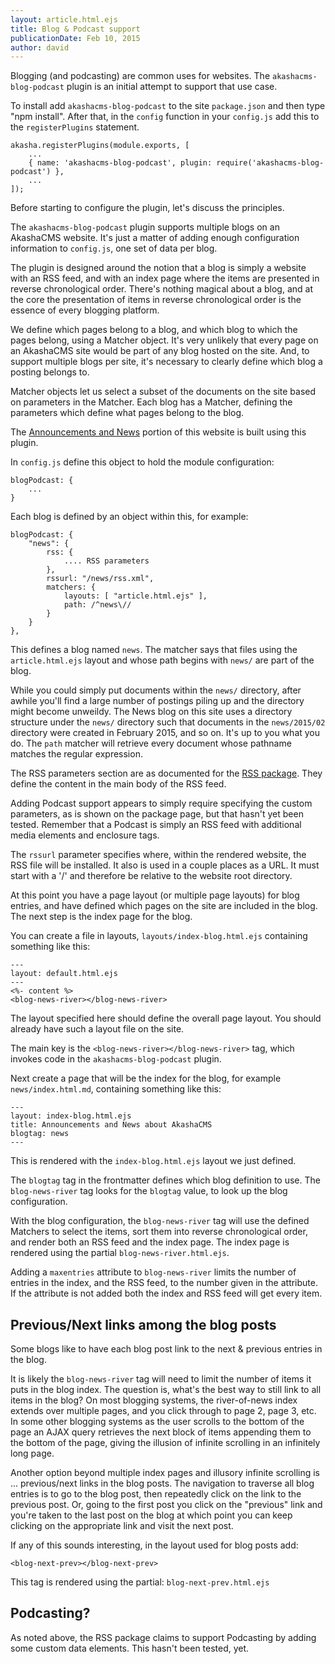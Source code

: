 ```yaml
---
layout: article.html.ejs
title: Blog & Podcast support
publicationDate: Feb 10, 2015
author: david
---
```


Blogging (and podcasting) are common uses for websites.  The `akashacms-blog-podcast` plugin is an initial attempt to support that use case.

To install add `akashacms-blog-podcast` to the site `package.json` and then type "npm install".  After that, in the `config` function in your `config.js` add this to the `registerPlugins` statement.

    akasha.registerPlugins(module.exports, [
        ...
        { name: 'akashacms-blog-podcast', plugin: require('akashacms-blog-podcast') },
        ...
    ]);

Before starting to configure the plugin, let's discuss the principles.

The `akashacms-blog-podcast` plugin supports multiple blogs on an AkashaCMS website.  It's just a matter of adding enough configuration information to `config.js`, one set of data per blog.

The plugin is designed around the notion that a blog is simply a website with an RSS feed, and with an index page where the items are presented in reverse chronological order.  There's nothing magical about a blog, and at the core the presentation of items in reverse chronological order is the essence of every blogging platform.

We define which pages belong to a blog, and which blog to which the pages belong, using a Matcher object.  It's very unlikely that every page on an AkashaCMS site would be part of any blog hosted on the site.  And, to support multiple blogs per site, it's necessary to clearly define which blog a posting belongs to.

Matcher objects let us select a subset of the documents on the site based on parameters in the Matcher.  Each blog has a Matcher, defining the parameters which define what pages belong to the blog.

The [Announcements and News](/news/index.html) portion of this website is built using this plugin.

In `config.js` define this object to hold the module configuration:

	blogPodcast: {
        ...
    }

Each blog is defined by an object within this, for example:

	blogPodcast: {
		"news": {
			rss: {
                .... RSS parameters
			},
			rssurl: "/news/rss.xml",
			matchers: {
				layouts: [ "article.html.ejs" ],
				path: /^news\//
			}
		}
	},

This defines a blog named `news`.  The matcher says that files using the `article.html.ejs` layout and whose path begins with `news/` are part of the blog.

While you could simply put documents within the `news/` directory, after awhile you'll find a large number of postings piling up and the directory might become unweildy.  The News blog on this site uses a directory structure under the `news/` directory such that documents in the `news/2015/02` directory were created in February 2015, and so on.  It's up to you what you do.  The `path` matcher will retrieve every document whose pathname matches the regular expression.

The RSS parameters section are as documented for the [RSS package](https://www.npmjs.com/package/rss).  They define the content in the main body of the RSS feed.

Adding Podcast support appears to simply require specifying the custom parameters, as is shown on the package page, but that hasn't yet been tested.  Remember that a Podcast is simply an RSS feed with additional media elements and enclosure tags.

The `rssurl` parameter specifies where, within the rendered website, the RSS file will be installed.  It also is used in a couple places as a URL.  It must start with a '/' and therefore be relative to the website root directory.

At this point you have a page layout (or multiple page layouts) for blog entries, and have defined which pages on the site are included in the blog.  The next step is the index page for the blog.

You can create a file in layouts, `layouts/index-blog.html.ejs` containing something like this:

    ---
    layout: default.html.ejs
    ---
    <%- content %>
    <blog-news-river></blog-news-river>

The layout specified here should define the overall page layout.  You should already have such a layout file on the site.

The main key is the `<blog-news-river></blog-news-river>` tag, which invokes code in the `akashacms-blog-podcast` plugin.

Next create a page that will be the index for the blog, for example `news/index.html.md`, containing something like this:

    ---
    layout: index-blog.html.ejs
    title: Announcements and News about AkashaCMS
    blogtag: news
    ---

This is rendered with the `index-blog.html.ejs` layout we just defined.

The `blogtag` tag in the frontmatter defines which blog definition to use.  The `blog-news-river` tag looks for the `blogtag` value, to look up the blog configuration.

With the blog configuration, the `blog-news-river` tag will use the defined Matchers to select the items, sort them into reverse chronological order, and render both an RSS feed and the index page.  The index page is rendered using the partial `blog-news-river.html.ejs`.

Adding a `maxentries` attribute to `blog-news-river` limits the number of entries in the index, and the RSS feed, to the number given in the attribute.  If the attribute is not added both the index and RSS feed will get every item.

## Previous/Next links among the blog posts

Some blogs like to have each blog post link to the next & previous entries in the blog.

It is likely the `blog-news-river` tag will need to limit the number of items it puts in the blog index.  The question is, what's the best way to still link to all items in the blog?  On most blogging systems, the river-of-news index extends over multiple pages, and you click through to page 2, page 3, etc.  In some other blogging systems as the user scrolls to the bottom of the page an AJAX query retrieves the next block of items appending them to the bottom of the page, giving the illusion of infinite scrolling in an infinitely long page.

Another option beyond multiple index pages and illusory infinite scrolling is ... previous/next links in the blog posts.  The navigation to traverse all blog entries is to go to the blog post, then repeatedly click on the link to the previous post.  Or, going to the first post you click on the "previous" link and you're taken to the last post on the blog at which point you can keep clicking on the appropriate link and visit the next post.

If any of this sounds interesting, in the layout used for blog posts add:

```
<blog-next-prev></blog-next-prev>
```

This tag is rendered using the partial: `blog-next-prev.html.ejs`

## Podcasting?

As noted above, the RSS package claims to support Podcasting by adding some custom data elements.  This hasn't been tested, yet.
